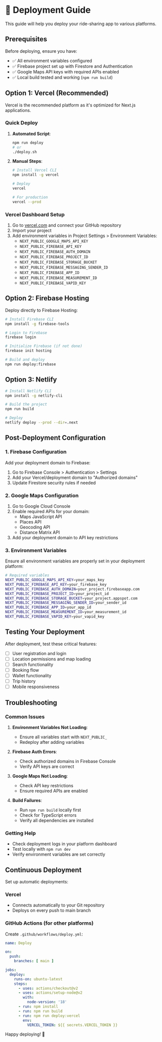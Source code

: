 # 🚀 Deployment Guide

This guide will help you deploy your ride-sharing app to various platforms.

## Prerequisites

Before deploying, ensure you have:

- ✅ All environment variables configured
- ✅ Firebase project set up with Firestore and Authentication
- ✅ Google Maps API keys with required APIs enabled
- ✅ Local build tested and working (`npm run build`)

## Option 1: Vercel (Recommended)

Vercel is the recommended platform as it's optimized for Next.js applications.

### Quick Deploy

1. **Automated Script**:
   ```bash
   npm run deploy
   # or
   ./deploy.sh
   ```

2. **Manual Steps**:
   ```bash
   # Install Vercel CLI
   npm install -g vercel
   
   # Deploy
   vercel
   
   # For production
   vercel --prod
   ```

### Vercel Dashboard Setup

1. Go to [vercel.com](https://vercel.com) and connect your GitHub repository
2. Import your project
3. Add environment variables in Project Settings > Environment Variables:
   - `NEXT_PUBLIC_GOOGLE_MAPS_API_KEY`
   - `NEXT_PUBLIC_FIREBASE_API_KEY`
   - `NEXT_PUBLIC_FIREBASE_AUTH_DOMAIN`
   - `NEXT_PUBLIC_FIREBASE_PROJECT_ID`
   - `NEXT_PUBLIC_FIREBASE_STORAGE_BUCKET`
   - `NEXT_PUBLIC_FIREBASE_MESSAGING_SENDER_ID`
   - `NEXT_PUBLIC_FIREBASE_APP_ID`
   - `NEXT_PUBLIC_FIREBASE_MEASUREMENT_ID`
   - `NEXT_PUBLIC_FIREBASE_VAPID_KEY`

## Option 2: Firebase Hosting

Deploy directly to Firebase Hosting:

```bash
# Install Firebase CLI
npm install -g firebase-tools

# Login to Firebase
firebase login

# Initialize Firebase (if not done)
firebase init hosting

# Build and deploy
npm run deploy:firebase
```

## Option 3: Netlify

```bash
# Install Netlify CLI
npm install -g netlify-cli

# Build the project
npm run build

# Deploy
netlify deploy --prod --dir=.next
```

## Post-Deployment Configuration

### 1. Firebase Configuration

Add your deployment domain to Firebase:

1. Go to Firebase Console > Authentication > Settings
2. Add your Vercel/deployment domain to "Authorized domains"
3. Update Firestore security rules if needed

### 2. Google Maps Configuration

1. Go to Google Cloud Console
2. Enable required APIs for your domain:
   - Maps JavaScript API
   - Places API
   - Geocoding API
   - Distance Matrix API
3. Add your deployment domain to API key restrictions

### 3. Environment Variables

Ensure all environment variables are properly set in your deployment platform:

```bash
# Required variables
NEXT_PUBLIC_GOOGLE_MAPS_API_KEY=your_maps_key
NEXT_PUBLIC_FIREBASE_API_KEY=your_firebase_key
NEXT_PUBLIC_FIREBASE_AUTH_DOMAIN=your_project.firebaseapp.com
NEXT_PUBLIC_FIREBASE_PROJECT_ID=your_project_id
NEXT_PUBLIC_FIREBASE_STORAGE_BUCKET=your_project.appspot.com
NEXT_PUBLIC_FIREBASE_MESSAGING_SENDER_ID=your_sender_id
NEXT_PUBLIC_FIREBASE_APP_ID=your_app_id
NEXT_PUBLIC_FIREBASE_MEASUREMENT_ID=your_measurement_id
NEXT_PUBLIC_FIREBASE_VAPID_KEY=your_vapid_key
```

## Testing Your Deployment

After deployment, test these critical features:

- [ ] User registration and login
- [ ] Location permissions and map loading
- [ ] Search functionality
- [ ] Booking flow
- [ ] Wallet functionality
- [ ] Trip history
- [ ] Mobile responsiveness

## Troubleshooting

### Common Issues

1. **Environment Variables Not Loading**:
   - Ensure all variables start with `NEXT_PUBLIC_`
   - Redeploy after adding variables

2. **Firebase Auth Errors**:
   - Check authorized domains in Firebase Console
   - Verify API keys are correct

3. **Google Maps Not Loading**:
   - Check API key restrictions
   - Ensure required APIs are enabled

4. **Build Failures**:
   - Run `npm run build` locally first
   - Check for TypeScript errors
   - Verify all dependencies are installed

### Getting Help

- Check deployment logs in your platform dashboard
- Test locally with `npm run dev`
- Verify environment variables are set correctly

## Continuous Deployment

Set up automatic deployments:

### Vercel
- Connects automatically to your Git repository
- Deploys on every push to main branch

### GitHub Actions (for other platforms)
Create `.github/workflows/deploy.yml`:

```yaml
name: Deploy

on:
  push:
    branches: [ main ]

jobs:
  deploy:
    runs-on: ubuntu-latest
    steps:
      - uses: actions/checkout@v2
      - uses: actions/setup-node@v2
        with:
          node-version: '18'
      - run: npm install
      - run: npm run build
      - run: npm run deploy:vercel
        env:
          VERCEL_TOKEN: ${{ secrets.VERCEL_TOKEN }}
```

Happy deploying! 🚀

